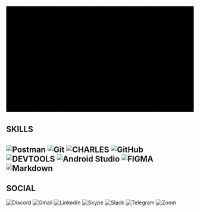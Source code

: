 ![welcome](https://github.com/VictoriaK-QA/VictoriaK-QA/blob/main/1.3.gif)
---
SKILLS
---
![Postman](https://img.shields.io/badge/Postman-FF6C37?style=for-the-badge&logo=postman&logoColor=white)
![Git](https://img.shields.io/badge/git-%23F05033.svg?style=for-the-badge&logo=git&logoColor=white)
![CHARLES](https://img.shields.io/badge/CHARLES-000?style=for-the-badge&logo=CHARLES&logoColor=white)
![GitHub](https://img.shields.io/badge/github-%23121011.svg?style=for-the-badge&logo=github&logoColor=white)
![DEVTOOLS](https://img.shields.io/badge/DEVTOOLS-000?style=for-the-badge&logo=DEVTOOLS&logoColor=blue)
![Android Studio](https://img.shields.io/badge/Android%20Studio-3DDC84.svg?style=for-the-badge&logo=android-studio&logoColor=white)
![FIGMA](https://img.shields.io/static/v1?label=<>&message=<FIGMA>&color=<yellow>)
![Markdown](https://img.shields.io/badge/markdown-%23000000.svg?style=for-the-badge&logo=markdown&logoColor=white)
---
SOCIAL
---
![Discord](https://img.shields.io/badge/Discord-%235865F2.svg?style=for-the-badge&logo=discord&logoColor=white)
![Gmail](https://img.shields.io/badge/Gmail-D14836?style=for-the-badge&logo=gmail&logoColor=white)
![LinkedIn](https://img.shields.io/badge/linkedin-%230077B5.svg?style=for-the-badge&logo=linkedin&logoColor=white)
![Skype](https://img.shields.io/badge/Skype-%2300AFF0.svg?style=for-the-badge&logo=Skype&logoColor=white)
![Slack](https://img.shields.io/badge/Slack-4A154B?style=for-the-badge&logo=slack&logoColor=white)
![Telegram](https://img.shields.io/badge/Telegram-2CA5E0?style=for-the-badge&logo=telegram&logoColor=white)
![Zoom](https://img.shields.io/badge/Zoom-2D8CFF?style=for-the-badge&logo=zoom&logoColor=white)
